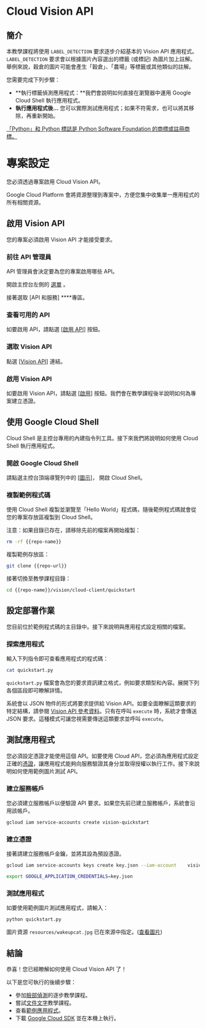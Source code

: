 # Cloud Vision API

<walkthrough-test-start-page url="/start?tutorial=python_vision_quickstart_v2"></walkthrough-test-start-page>

<walkthrough-tutorial-url url="https://cloud.google.com/vision/docs/label-tutorial"></walkthrough-tutorial-url>

<walkthrough-watcher-constant value="https://github.com/GoogleCloudPlatform/python-docs-samples.git" key="repo-url"></walkthrough-watcher-constant>

<walkthrough-watcher-constant value="python-docs-samples" key="repo-name"></walkthrough-watcher-constant>

<walkthrough-devshell-precreate></walkthrough-devshell-precreate>

## 簡介

本教學課程將使用 `LABEL_DETECTION` 要求逐步介紹基本的 Vision API 應用程式。`LABEL_DETECTION`
要求會以根據圖片內容選出的標籤 (或標記) 為圖片加上註解。舉例來說，穀倉的圖片可能會產生「穀倉」、「農場」等標籤或其他類似的註解。

您需要完成下列步驟：

*   **執行標籤偵測應用程式：**我們會說明如何直接在瀏覽器中運用 Google Cloud Shell 執行應用程式。
*   **執行應用程式後...** 您可以實際測試應用程式；如果不符需求，也可以將其移除，再重新開始。

[「Python」和 Python 標誌是 Python Software Foundation
的商標或註冊商標。](walkthrough://footnote)

# 專案設定

您必須透過專案啟用 Cloud Vision API。

Google Cloud Platform 會將資源整理到專案中，方便您集中收集單一應用程式的所有相關資源。

<walkthrough-project-billing-setup></walkthrough-project-billing-setup>

## 啟用 Vision API

您的專案必須啟用 Vision API 才能接受要求。

### 前往 API 管理員

API 管理員會決定要為您的專案啟用哪些 API。

開啟主控台左側的
[選單](walkthrough://spotlight-pointer?spotlightId=console-nav-menu) 。

接著選取 [API 和服務] ****專區。

<walkthrough-menu-navigation sectionid="API_SECTION"></walkthrough-menu-navigation>

### 查看可用的 API

如要啟用 API，請點選 [[啟用 API](walkthrough://spotlight-pointer?cssSelector=.p6n-action-bar-button)] 按鈕。

### 選取 Vision API

點選 [[Vision API](walkthrough://spotlight-pointer?spotlightId=api-vision.googleapis.com)] 連結。

### 啟用 Vision API

如要啟用 Vision API，請點選 [[啟用](walkthrough://spotlight-pointer?spotlightId=api-enable-vision.googleapis.com)] 按鈕。我們會在教學課程後半說明如何為專案建立憑證。

## 使用 Google Cloud Shell

Cloud Shell 是主控台專用的內建指令列工具。接下來我們將說明如何使用 Cloud Shell 執行應用程式。

### 開啟 Google Cloud Shell

請點選主控台頂端導覽列中的 <walkthrough-cloud-shell-icon></walkthrough-cloud-shell-icon>
[[圖示](walkthrough://spotlight-pointer?spotlightId=devshell-activate-button)]，
開啟 Cloud Shell。

### 複製範例程式碼

使用 Cloud Shell 複製並瀏覽至「Hello World」程式碼，隨後範例程式碼就會從您的專案存放區複製到 Cloud Shell。

注意：如果目錄已存在，請移除先前的檔案再開始複製：

```bash
rm -rf {{repo-name}}
```

複製範例存放區：

```bash
git clone {{repo-url}}
```

接著切換至教學課程目錄：

```bash
cd {{repo-name}}/vision/cloud-client/quickstart
```

## 設定部署作業

您目前位於範例程式碼的主目錄中。接下來說明與應用程式設定相關的檔案。

### 探索應用程式

輸入下列指令即可查看應用程式的程式碼：

```bash
cat quickstart.py
```

`quickstart.py` 檔案會為您的要求資訊建立格式，例如要求類型和內容。展開下列各個區段即可瞭解詳情。

系統會以 JSON 物件的形式將要求提供給 Vision API。如要全面瞭解這類要求的特定結構，請參閱 [Vision API
參考資料][vision-request-doc]。只有在呼叫 `execute` 時，系統才會傳送 JSON 要求。這種模式可讓您視需要傳送這類要求並呼叫
`execute`。

## 測試應用程式

您必須設定憑證才能使用這個 API。如要使用 Cloud
API，您必須為應用程式設定正確的[憑證][auth-doc]，讓應用程式能夠向服務驗證其身分並取得授權以執行工作。接下來說明如何使用範例圖片測試 API。

### 建立服務帳戶

您必須建立服務帳戶以便驗證 API 要求。如果您先前已建立服務帳戶，系統會沿用該帳戶。

```bash
gcloud iam service-accounts create vision-quickstart
```

### 建立憑證

接著請建立服務帳戶金鑰，並將其設為預設憑證。

```bash
gcloud iam service-accounts keys create key.json --iam-account    vision-quickstart@{{project-id}}.iam.gserviceaccount.com
```

```bash
export GOOGLE_APPLICATION_CREDENTIALS=key.json
```

<walkthrough-test-code-output text="created key"></walkthrough-test-code-output>

### 測試應用程式

如要使用範例圖片測試應用程式，請輸入：

```bash
python quickstart.py
```

圖片資源 `resources/wakeupcat.jpg` 已在來源中指定。([查看圖片][cat-picture])

## 結論

<walkthrough-conclusion-trophy></walkthrough-conclusion-trophy>

恭喜！您已經瞭解如何使用 Cloud Vision API 了！

以下是您可執行的後續步驟：

*   參加[臉部偵測][face-tutorial]的逐步教學課程。
*   嘗試[文件文字][document-text-tutorial]教學課程。
*   查看[範例應用程式][vision-samples]。
*   下載 [Google Cloud SDK][get-cloud-sdk] 並在本機上執行。

[auth-doc]: https://cloud.google.com/vision/docs/auth
[cat-picture]: https://raw.githubusercontent.com/GoogleCloudPlatform/python-docs-samples/master/vision/cloud-client/quickstart/resources/wakeupcat.jpg
[document-text-tutorial]: https://cloud.google.com/vision/docs/fulltext-annotations
[face-tutorial]: https://cloud.google.com/vision/docs/face-tutorial
[get-cloud-sdk]: https://cloud.google.com/sdk/
[vision-request-doc]: https://cloud.google.com/vision/reference/rest
[vision-samples]: https://cloud.google.com/vision/docs/samples
